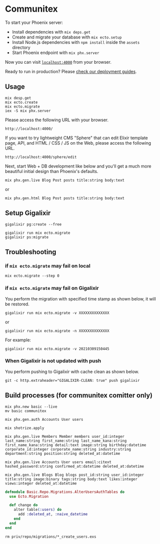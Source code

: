 # Communitex

To start your Phoenix server:

  * Install dependencies with `mix deps.get`
  * Create and migrate your database with `mix ecto.setup`
  * Install Node.js dependencies with `npm install` inside the `assets` directory
  * Start Phoenix endpoint with `mix phx.server`

Now you can visit [`localhost:4000`](http://localhost:4000) from your browser.

Ready to run in production? Please [check our deployment guides](https://hexdocs.pm/phoenix/deployment.html).

## Usage

```
mix desp.get
mix ecto.create
mix ecto.migrate
iex -S mix phx.server
```

Please access the following URL with your browser.

```
http://localhost:4000/
```

If you want to try lightweight CMS "Sphere" that can edit Elixir template page, API, and HTML / CSS / JS on the Web, please access the following URL.

```
http://localhost:4000/sphere/edit
```

Next, start Web + DB development like below and you'll get a much more beautiful initial design than Phoenix's defaults.

```
mix phx.gen.live Blog Post posts title:string body:text
```

or

```
mix phx.gen.html Blog Post posts title:string body:text
```

## Setup Gigalixir

```
gigalixir pg:create --free
```

```
gigalixir run mix ecto.migrate
gigalixir ps:migrate
```

## Troubleshooting

### if ``mix ecto.migrate`` may fail on local

```
mix ecto.migrate --step 0
```

### if ``mix ecto.migrate`` may fail on Gigalixir

You perform the migration with specified time stamp as shown below, it will be restored.

```
gigalixir run mix ecto.migrate -v XXXXXXXXXXXXXX
```

or

```
gigalixir run mix ecto.migrate -n XXXXXXXXXXXXXX
```

For example:

```
gigalixir run mix ecto.migrate -v 20210309150445
```

### When Gigalixir is not updated with push

You perform pushing to Gigalixir with cache clean as shown below.

```
git -c http.extraheader="GIGALIXIR-CLEAN: true" push gigalixir
```

## Build processes (for communitex comitter only)

```
mix phx.new basic --live
mv basic communitex
```

```
mix phx.gen.auth Accounts User users

mix shotrize.apply
```

```
mix phx.gen.live Members Member members user_id:integer last_name:string first_name:string last_name_kana:string first_name_kana:string detail:text image:string birthday:datetime corporate_id:integer corporate_name:string industry:string department:string position:string deleted_at:datetime

mix phx.gen.live Accounts User users email:citext hashed_password:string confirmed_at:datetime deleted_at:datetime

mix phx.gen.live Blogs Blog blogs post_id:string user_id:integer title:string image:binary tags:string body:text likes:integer views:integer deleted_at:datetime
```

```elixir:20210714094501_alter_users_auth_tables.exs
defmodule Basic.Repo.Migrations.AlterUsersAuthTables do
  use Ecto.Migration

  def change do
    alter table(:users) do
      add :deleted_at, :naive_datetime
    end
  end
end
```

```
rm priv/repo/migrations/*_create_users.exs
```

